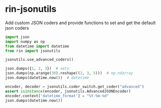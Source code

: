 # rin-jsonutils

Add custom JSON coders and provide functions to set and get the default json coders

```python
import json
import numpy as np
from datetime import datetime
from rin import jsonutils

jsonutils.use_advanced_coders()

json.dumps({1, 2, 3})  # sets
json.dumps(np.arange(30).reshape((2, 3, 5)))  # np.ndarray
json.dumps(datetime.now())  # datetime

encoder, decoder = jsonutils.coder_switch.get_coder("advanced")
assert isinstance(encoder, jsonutils.AdvancedJSONEncoder)
encoder.context['datetime_format'] = "%Y-%m-%d"
json.dumps(datetime.now())

```
